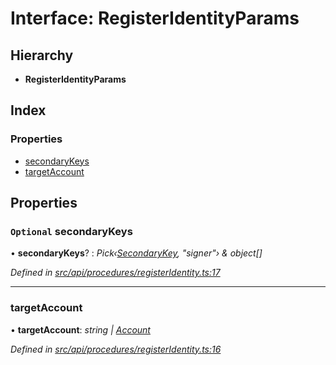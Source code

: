 # Interface: RegisterIdentityParams

## Hierarchy

* **RegisterIdentityParams**

## Index

### Properties

* [secondaryKeys](registeridentityparams.md#optional-secondarykeys)
* [targetAccount](registeridentityparams.md#targetaccount)

## Properties

### `Optional` secondaryKeys

• **secondaryKeys**? : *Pick‹[SecondaryKey](secondarykey.md), "signer"› & object[]*

*Defined in [src/api/procedures/registerIdentity.ts:17](https://github.com/PolymathNetwork/polymesh-sdk/blob/c77f6a3e/src/api/procedures/registerIdentity.ts#L17)*

___

###  targetAccount

• **targetAccount**: *string | [Account](../classes/account.md)*

*Defined in [src/api/procedures/registerIdentity.ts:16](https://github.com/PolymathNetwork/polymesh-sdk/blob/c77f6a3e/src/api/procedures/registerIdentity.ts#L16)*
